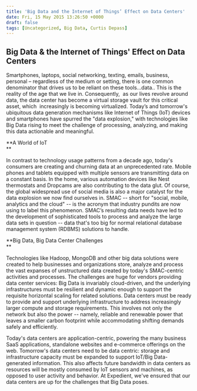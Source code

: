 ```yaml
---
title: 'Big Data and the Internet of Things’ Effect on Data Centers'
date: Fri, 15 May 2015 13:26:50 +0000
draft: false
tags: [Uncategorized, Big Data, Curtis Depass]
---
```


Big Data & the Internet of Things' Effect on Data Centers
---------------------------------------------------------

Smartphones, laptops, social networking, texting, emails, business, personal – regardless of the medium or setting, there is one common denominator that drives us to be reliant on these tools…data.. This is the reality of the age that we live in. Consequently,  as our lives revolve around data, the data center has become a virtual storage vault for this critical asset, which  increasingly is becoming virtualized. Today’s and tomorrow's ubiquitous data generation mechanisms like Internet of Things (IoT) devices and smartphones have spurred the "data explosion," with technologies like Big Data rising to meet the challenge of processing, analyzing, and making this data actionable and meaningful.  

**A World of IoT  
**  
  
In contrast to technology usage patterns from a decade ago, today's consumers are creating and churning data at an unprecedented rate. Mobile phones and tablets equipped with multiple sensors are transmitting data on a constant basis. In the home, various automation devices like Nest thermostats and Dropcams are also contributing to the data glut. Of course, the global widespread use of social media is also a major catalyst for the data explosion we now find ourselves in. SMAC -- short for "social, mobile, analytics and the cloud" -- is the acronym that industry pundits are now using to label this phenomenon. SMAC’s resulting data needs have led to the development of sophisticated tools to process and analyze the large data sets in question -- data that's too big for normal relational database management system (RDBMS) solutions to handle.

**Big Data, Big Data Center Challenges  
**  
  
Technologies like Hadoop, MongoDB and other big data solutions were created to help businesses and organizations store, analyze and process the vast expanses of unstructured data created by today's SMAC-centric activities and processes. The challenges are huge for vendors providing data center services: Big Data is invariably cloud-driven, and the underlying infrastructures must be resilient and dynamic enough to support the requisite horizontal scaling for related solutions. Data centers must be ready to provide and support underlying infrastructure to address increasingly larger compute and storage requirements. This involves not only the network but also the power -- namely, reliable and renewable power that leaves a smaller carbon footprint while accommodating shifting demands safely and efficiently.  
  
  
  
Today's data centers are application-centric, powering the many business SaaS applications, standalone websites and e-commerce offerings on the web. Tomorrow's data centers need to be data centric: storage and infrastructure capacity must be expanded to support IoT/Big Data-generated information. This also affects future bandwidth in data centers as resources will be mostly consumed by IoT sensors and machines, as opposed to user activity and behavior. At Expedient, we've ensured that our data centers are up for the challenges that Big Data poses.